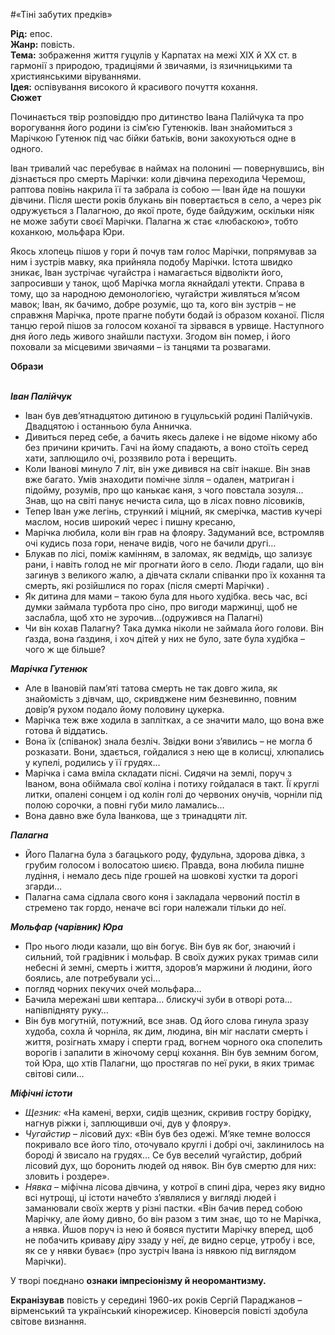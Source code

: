 #«Тіні забутих предків»

<b>Рід:</b> епос.<br>
<b>Жанр:</b> повість.<br>
<b>Тема:</b> зображення життя гуцулів у Карпатах на межі XIX й XX ст. в гармонії з природою, традиціями й звичаями, із язичницькими та християнськими віруваннями.<br>
<b>Ідея:</b> оспівування високого й красивого почуття кохання.<br>
<b>Сюжет</b><br>
<p>Починається твір розповіддю про дитинство Івана Палійчука та про ворогування його родини із сім’єю Гутенюків. Іван знайомиться з Марічкою Гутенюк під час бійки батьків, вони закохуються одне в одного.</p>
<p>Іван тривалий час перебуває в наймах на полонині — повернувшись, він дізнається про смерть Марічки: коли дівчина переходила Черемош, раптова повінь накрила її та забрала із собою — Іван йде на пошуки дівчини. Після шести років блукань він  повертається в село, а через рік одружується з Палагною, до якої проте, буде байдужим, оскільки ніяк не може забути своєї Марічки. Палагна ж стає «любаскою», тобто коханкою, мольфара Юри.</p> 
<p>Якось хлопець пішов у гори й почув там голос Марічки, попрямував за ним і зустрів мавку, яка прийняла подобу Марічки. Істота швидко зникає, Іван зустрічає чугайстра і намагається відволікти його, запросивши у танок, щоб Марічка могла якнайдалі утекти. Справа в тому, що за народною демонологією, чугайстри живляться м’ясом мавок; Іван, як бачимо, добре розуміє, що та, кого він зустрів – не справжня Марічка, проте прагне побути бодай із образом коханої. Після танцю герой пішов за голосом коханої та  зірвався в урвище. Наступного дня його ледь живого знайшли пастухи. Згодом він помер, і його поховали за місцевими звичаями – із танцями та розвагами.</p>

<b>Образи</b><br><br>

<i><b>Іван Палійчук</b></i>
<ul>
	<li>Іван був дев’ятнадцятою дитиною в гуцульській родині Палійчуків. Двадцятою і останньою була Анничка.</li>
<li>Дивиться перед себе, а бачить якесь далеке і не відоме нікому або без причини кричить. Гачі на йому спадають, а воно стоїть серед хати, заплющило очі, роззявило рота і верещить.</li>
<li>Коли Іванові минуло 7 літ, він уже дивився на світ інакше. Він знав вже багато. Умів знаходити помічне зілля – одален, матриган і підойму, розумів, про що канькає каня, з чого повстала зозуля… Знав, що на світі панує нечиста сила, що в лісах повно лісовиків,</li>
<li>Тепер Іван уже легінь, стрункий і міцний, як смерічка, мастив кучері маслом, носив широкий черес і пишну кресаню,</li>
<li>Марічка любила, коли він грав на флояру. Задуманий все, встромляв очі кудись поза гори, неначе видів, чого не бачили другі…</li>
<li>Блукав по лісі, поміж камінням, в заломах, як ведмідь, що зализує рани, і навіть голод не міг прогнати його в село. Люди гадали, що він загинув з великого жалю, а дівчата склали співанки про їх кохання та смерть, які розійшлися по горах (після смерті Марічки) .</li>
<li>Як дитина для мами – такою була для нього худібка. весь час, всі думки займала турбота про сіно, про вигоди маржинці, щоб не заслабла, щоб хто не зурочив…(одружився на Палагні)</li>
<li>Чи він кохав Палагну? Така думка ніколи не займала його голови. Він ґазда, вона ґаздиня, і хоч дітей у них не було, зате була худібка – чого ж ще більше?</li>
</ul>	

<i><b>Марічка Гутенюк</b></i>
<ul>
	<li>Але в Івановій пам’яті татова смерть не так довго жила, як знайомість з дівчам, що, скривджене ним безневинно, повним довір’я рухом подало йому половину цукерка.</li>
<li>Марічка теж вже ходила в заплітках, а се значити мало, що вона вже готова й віддатись.</li>
<li>Вона їх (співанок) знала безліч. Звідки вони з’явились – не могла б розказати. Вони, здається, гойдалися з нею ще в колисці, хлюпались у купелі, родились у її грудях…</li>
<li>Марічка і сама вміла складати пісні. Сидячи на землі, поруч з Іваном, вона обіймала свої коліна і потиху гойдалася в такт. Її круглі литки, опалені сонцем і од колін голі до червоних онучів, чорніли під полою сорочки, а повні губи мило ламались…</li>
<li>Вона давно вже була Іванкова, ще з тринадцяти літ.</li>
</ul>

<i><b>Палагна</b></i>
<ul>
	<li>Його Палагна була з багацького роду, фудульна, здорова дівка, з грубим голосом і волосатою шиєю. Правда, вона любила пишне лудіння, і немало десь піде грошей на шовкові хустки та дорогі згарди…</li>
<li>Палагна сама сідлала свого коня і закладала червоний постіл в стремено так гордо, неначе всі гори належали тільки до неї.</li>
</ul>	

<i><b>Мольфар (чарівник) Юра</b></i>
<ul>
	<li>Про нього люди казали, що він богує. Він був як бог, знаючий і сильний, той градівник і мольфар. В своїх дужих руках тримав сили небесні й земні, смерть і життя, здоров’я маржини й людини, його боялись, але потребували усі…</li>
<li>погляд чорних пекучих очей мольфара…</li>
<li>Бачила мережані шви кептара… блискучі зуби в отворі рота… напівпідняту руку…</li>
<li>Він був могутній, потужний, все знав. Од його слова гинула зразу худоба, сохла й чорніла, як дим, людина, він міг наслати смерть і життя, розігнать хмару і сперти град, вогнем чорного ока спопелить ворогів і запалити в жіночому серці кохання. Він був земним богом, той Юра, що хтів Палагни, що простягав по неї руки, в яких тримає світові сили…</li>
</ul>	

<i><b>Міфічні істоти</b></i>
<ul>
	<li><i>Щезник:</i> «На камені, верхи, сидів щезник, скривив гостру борідку, нагнув ріжки і, заплющивши очі, дув у флояру».</li>
<li><i>Чугайстир</i> – лісовий дух: «Він був без одежі. М’яке темне волосся покривало все його тіло, оточувало круглі і добрі очі, заклинилось на бороді й звисало на грудях… Се був веселий чугайстир, добрий лісовий дух, що боронить людей од нявок. Він був смертю для них: зловить і роздере».</li>
<li><i>Нявка</i> – міфічна лісова дівчина, у котрої в спині діра, через яку видно всі нутрощі, ці істоти начебто з’являлися у вигляді людей і заманювали своїх жертв у різні пастки. «Він бачив перед собою Марічку, але йому дивно, бо він разом з тим знає, що то не Марічка, а нявка. Йшов поруч із нею й боявся пустити Марічку вперед, щоб не побачить криваву діру ззаду у неї, де видно серце, утробу і все, як се у нявки буває» (про зустріч Івана із нявкою під виглядом Марічки).</li>
</ul>	


<p>У творі поєднано <b>ознаки імпресіонізму й неоромантизму.</b></p>
<p><b>Екранізував</b> повість у середині 1960-их років Сергій Параджанов – вірменський та український кінорежисер. Кіноверсія повісті здобула світове визнання.</p>






















